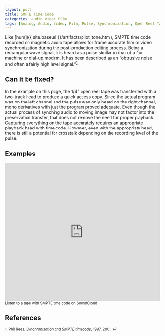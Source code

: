 ```yaml
---
layout: post
title: SMPTE Time Code
categories: audio video film
tags: [Analog, Audio, Video, Film, Pulse, Synchronization, Open Reel Tape]
---
```



Like [hum]({{ site.baseurl }}/artifacts/pilot_tone.html), SMPTE time code recorded on magnetic audio tape allows for frame accurate film or video synchronization during the post-production editing process. Being a rectangular wave signal, it is heard as a pulse similar to that of a fax machine or dial-up modem.  It has been described as an “obtrusive noise and often a fairly high level signal.”<sup><a href="#fn1" id="ref1">1</a></sup>

## Can it be fixed?

In the example on this page, the 1/4" open reel tape was transferred with a two-track head to produce a quick access copy. Since the actual program was on the left channel and the pulse was only heard on the right channel, mono derivatives with just the program proved adequate. Even though the actual process of synching audio to moving image may not factor into the preservation transfer, that does not remove the need for proper playback. Capturing everything on the tape accurately requires an appropriate playback head with time code. However, even with the appropriate head, there is still a potential for crosstalk depending on the recording level of the pulse.

## Examples

<iframe width="100%" height="450" scrolling="no" frameborder="no" src="https://w.soundcloud.com/player/?url=https%3A//api.soundcloud.com/tracks/96926260&amp;auto_play=false&amp;hide_related=false&amp;show_comments=true&amp;show_user=true&amp;show_reposts=false&amp;visual=true"></iframe><sub>Listen to a tape with SMPTE time code on SoundCloud</sub>

## References

<sup id="fn1">1. Phil Rees, [_Synchronisation and SMPTE timecode_](http://www.philrees.co.uk/articles/timecode.htm), 1997, 2001. <a href="#ref1" title="Jump back to footnote 1 in the text.">↩</a></sup>  
